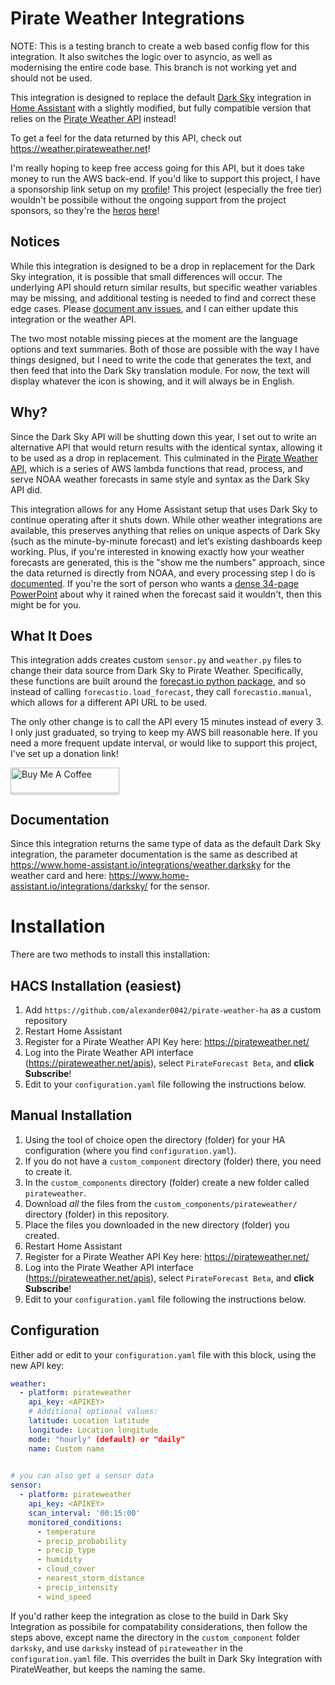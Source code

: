 ﻿# Pirate Weather Integrations
NOTE: This is a testing branch to create a web based config flow for this integration. It also switches the logic over to asyncio, as well as modernising the entire code base. 
This branch is not working yet and should not be used. 

This integration is designed to replace the default [Dark Sky](https://www.home-assistant.io/integrations/darksky/) integration in [Home Assistant](https://github.com/home-assistant/core/tree/dev/homeassistant/components/darksky) with a slightly modified, but fully compatible version that relies on the [Pirate Weather API](https://pirateweather.net/) instead! 

To get a feel for the data returned by this API, check out <https://weather.pirateweather.net>! 

I'm really hoping to keep free access going for this API, but it does take money to run the AWS back-end. If you'd like to support this project, I have a sponsorship link setup on my [profile](https://github.com/sponsors/alexander0042/)! This project (especially the free tier) wouldn't be possibile without the ongoing support from the project sponsors, so they're the [heros](https://github.com/SJV83) [here](https://github.com/matthewj301)! 

## Notices
While this integration is designed to be a drop in replacement for the Dark Sky integration, it is possible that small differences will occur. The underlying API should return similar results, but specific weather variables may be missing, and additional testing is needed to find and correct these edge cases. Please [document any issues](https://github.com/alexander0042/pirate-weather-ha/issues), and I can either update this integration or the weather API. 

The two most notable missing pieces at the moment are the language options and text summaries. Both of those are possible with the way I have things designed, but I need to write the code that generates the text, and then feed that into the Dark Sky translation module. For now, the text will display whatever the icon is showing, and it will always be in English.

## Why?
Since the Dark Sky API will be shutting down this year, I set out to write an alternative API that would return results with the identical syntax, allowing it to be used as a drop in replacement. This culminated in the [Pirate Weather API](https://pirateweather.net/), which is a series of AWS lambda functions that read, process, and serve NOAA weather forecasts in same style and syntax as the Dark Sky API did. 

This integration allows for any Home Assistant setup that uses Dark Sky to continue operating after it shuts down. While other weather integrations are available, this preserves anything that relies on unique aspects of Dark Sky (such as the minute-by-minute forecast) and let’s existing dashboards keep working. Plus, if you're interested in knowing exactly how your weather forecasts are generated, this is the "show me the numbers" approach, since the data returned is directly from NOAA, and every processing step I do is [documented](https://blog.pirateweather.net). If you're the sort of person who wants a [dense 34-page PowerPoint](http://rapidrefresh.noaa.gov/pdf/Alexander_AMS_NWP_2020.pdf) about why it rained when the forecast said it wouldn't, then this might be for you. 

## What It Does
This integration adds creates custom `sensor.py` and `weather.py` files to change their data source from Dark Sky to Pirate Weather. Specifically, these functions are built around the [forecast.io python package](https://pypi.org/project/python-forecastio/), and so instead of calling `forecastio.load_forecast`, they call `forecastio.manual`, which allows for a different API URL to be used. 

The only other change is to call the API every 15 minutes instead of every 3. I only just graduated, so trying to keep my AWS bill reasonable here. If you need a more frequent update interval, or would like to support this project, I've set up a donation link!  

<a href="https://www.buymeacoffee.com/pirateweather" target="_blank"><img src="https://www.buymeacoffee.com/assets/img/custom_images/orange_img.png" alt="Buy Me A Coffee" style="height: 41px !important;width: 174px !important;box-shadow: 0px 3px 2px 0px rgba(190, 190, 190, 0.5) !important;-webkit-box-shadow: 0px 3px 2px 0px rgba(190, 190, 190, 0.5) !important;" ></a>

## Documentation
Since this integration returns the same type of data as the default Dark Sky integration, the parameter documentation is the same as described at <https://www.home-assistant.io/integrations/weather.darksky> for the weather card and here: <https://www.home-assistant.io/integrations/darksky/> for the sensor.

# Installation
There are two methods to install this installation:

## HACS Installation (easiest)
1. Add `https://github.com/alexander0042/pirate-weather-ha` as a custom repository
2. Restart Home Assistant
3. Register for a Pirate Weather API Key here: <https://pirateweather.net/>
4. Log into the Pirate Weather API interface (<https://pirateweather.net/apis>), select `PirateForecast Beta`, and **click Subscribe**!
5. Edit to your `configuration.yaml` file following the instructions below.

## Manual Installation 
1. Using the tool of choice open the directory (folder) for your HA configuration (where you find `configuration.yaml`).
2. If you do not have a `custom_component` directory (folder) there, you need to create it.
3. In the `custom_components` directory (folder) create a new folder called `pirateweather`.
4. Download _all_ the files from the `custom_components/pirateweather/` directory (folder) in this repository.
5. Place the files you downloaded in the new directory (folder) you created.
6. Restart Home Assistant
7. Register for a Pirate Weather API Key here: <https://pirateweather.net/>
8. Log into the Pirate Weather API interface (<https://pirateweather.net/apis>), select `PirateForecast Beta`, and **click Subscribe**!
9. Edit to your `configuration.yaml` file following the instructions below.

## Configuration

Either add or edit to your `configuration.yaml` file with this block, using the new API key:
```yaml
weather:
  - platform: pirateweather
    api_key: <APIKEY>
    # Additional optional values:
    latitude: Location latitude
    longitude: Location longitude
    mode: "hourly" (default) or "daily"
    name: Custom name
    

# you can also get a sensor data
sensor:
  - platform: pirateweather
    api_key: <APIKEY>
    scan_interval: '00:15:00'
    monitored_conditions:
      - temperature
      - precip_probability
      - precip_type
      - humidity
      - cloud_cover
      - nearest_storm_distance
      - precip_intensity
      - wind_speed
```

If you'd rather keep the integration as close to the build in Dark Sky Integration as possibile for compatability considerations, then follow the steps above, except name the directory in the `custom_component` folder `darksky`, and use `darksky` instead of `pirateweather` in the `configuration.yaml` file. This overrides the built in Dark Sky Integration with PirateWeather, but keeps the naming the same. 
